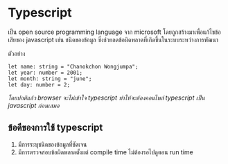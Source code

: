 # Typescript
เป็น open source programming language จาก microsoft โดยถูกสร้างมาเพื่อแก้ไขข้อเสียของ javascript เช่น ชนิดของข้อมูล ซึ่งช่วยลดข้อผิดพลาดที่เกิดขึ้นในระบบระหว่างการพัฒนา

ตัวอย่าง

    let name: string = "Chanokchon Wongjumpa";
    let year: number = 2001;
    let month: string = "june";
    let day: number = 2;

*โดยปกติแล้ว browser จะไม่เข้าใจ typescript ทำให้จะต้องคอมไพล์ typescript เป็น javascript ก่อนเสมอ*

## ข้อดีของการใช้ typescript
1. มีการระบุชนิดของข้อมูลที่ชัดเจน
2. มีการตรวจสอบข้อผิดพลาดตั้งแต่ compile time ไม่ต้องรอไปดูตอน run time